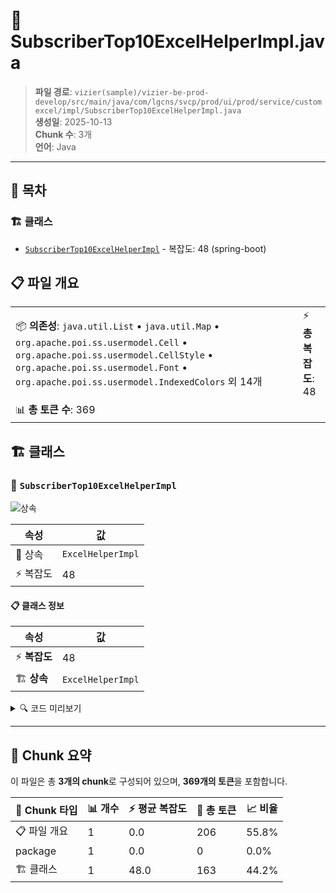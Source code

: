 # 📄 SubscriberTop10ExcelHelperImpl.java

> **파일 경로**: `vizier(sample)/vizier-be-prod-develop/src/main/java/com/lgcns/svcp/prod/ui/prod/service/customexcel/impl/SubscriberTop10ExcelHelperImpl.java`  
> **생성일**: 2025-10-13  
> **Chunk 수**: 3개  
> **언어**: Java
---

## 📑 목차

### 🏗️ 클래스
- [`SubscriberTop10ExcelHelperImpl`](#class-subscribertop10excelhelperimpl) - 복잡도: 48 (spring-boot)

## 📋 파일 개요

| | |
|--|--|
| 📦 **의존성**: `java.util.List` • `java.util.Map` • `org.apache.poi.ss.usermodel.Cell` • `org.apache.poi.ss.usermodel.CellStyle` • `org.apache.poi.ss.usermodel.Font` • `org.apache.poi.ss.usermodel.IndexedColors` 외 14개 | ⚡ **총 복잡도**: 48 |
| 📊 **총 토큰 수**: 369 |  |



## 🏗️ 클래스

### <a id="class-subscribertop10excelhelperimpl"></a>🎯 `SubscriberTop10ExcelHelperImpl`

![상속](https://img.shields.io/badge/상속-1개-blue)

| 속성 | 값 |
|------|----|
| 🧬 상속 | `ExcelHelperImpl` |
| ⚡ 복잡도 | 48 |



#### 📋 클래스 정보

| 속성 | 값 |
|------|----|
| ⚡ **복잡도** | 48 || 📍 **라인 범위** | 28-28 |
| 🏗️ **상속** | `ExcelHelperImpl` || 🏷️ **태그** | `class, java, autowired, spring-boot` || 🏗️ **프레임워크** | `spring-boot` |

<details>
<summary>🔍 코드 미리보기</summary>

```java
public class SubscriberTop10ExcelHelperImpl extends ExcelHelperImpl implements SubscriberTop10ExcelHelper {
	
	@Autowired
	private MessageSource messageSource;

	@SuppressWarnings("unchecked")
	@Override
	public void handleCustomTemplate(Workbook workbook, Object object) {
		ExcelCellStyleSupportCustom excelCell = new ExcelCellStyleSupportCustom(workbook);
		Map<String, Object> maps = (Map<String, Object>) object;
		XSSFSheet sheet = (XSSFSheet) workbook.getSheet(DashboardConstant.SUBSCRIBE_TOP_10_ITEM_NAME);
		createBatchDateStyle(sheet, maps);
		createStyleStatusColumn(sheet, maps, excelCell);
	}

	@SuppressWarnings("unchecked")
	private void createStyleStatusColumn(Sheet sheet, Map<String, Object> maps, ExcelCellStyleSupportCustom excelCellStyle) {
		List<DsbdOfferSubCntEntity> datas = ...
```

**Chunk 정보**
- 🆔 **ID**: `8710dcafd6f2`
- 📍 **라인**: 28-28
- 📊 **토큰**: 163
- 🏷️ **태그**: `class, java, autowired, spring-boot`

</details>

---





## 🧩 Chunk 요약

이 파일은 총 **3개의 chunk**로 구성되어 있으며, **369개의 토큰**을 포함합니다.

| 🧩 Chunk 타입 | 📊 개수 | ⚡ 평균 복잡도 | 📝 총 토큰 | 📈 비율 |
|---------------|--------|-------------|----------|--------|
| 📋 파일 개요 | 1 | 0.0 | 206 | 55.8% |
| package | 1 | 0.0 | 0 | 0.0% |
| 🏗️ 클래스 | 1 | 48.0 | 163 | 44.2% |

